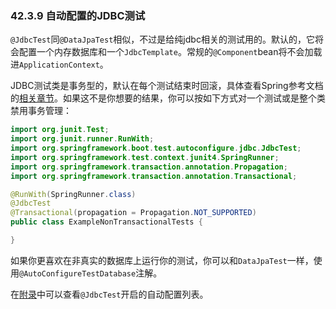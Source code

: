 ### 42.3.9 自动配置的JDBC测试

`@JdbcTest`同`@DataJpaTest`相似，不过是给纯jdbc相关的测试用的。默认的，它将会配置一个内存数据库和一个`JdbcTemplate`。常规的`@Component`bean将不会加载进`ApplicationContext`。

JDBC测试类是事务型的，默认在每个测试结束时回滚，具体查看Spring参考文档的[相关章节](https://docs.spring.io/spring/docs/5.0.0.RELEASE/spring-framework-reference/htmlsingle#testcontext-tx-enabling-transactions)。如果这不是你想要的结果，你可以按如下方式对一个测试或是整个类禁用事务管理：
```java
import org.junit.Test;
import org.junit.runner.RunWith;
import org.springframework.boot.test.autoconfigure.jdbc.JdbcTest;
import org.springframework.test.context.junit4.SpringRunner;
import org.springframework.transaction.annotation.Propagation;
import org.springframework.transaction.annotation.Transactional;

@RunWith(SpringRunner.class)
@JdbcTest
@Transactional(propagation = Propagation.NOT_SUPPORTED)
public class ExampleNonTransactionalTests {

}
```
如果你更喜欢在非真实的数据库上运行你的测试，你可以和`DataJpaTest`一样，使用`@AutoConfigureTestDatabase`注解。

在[附录](https://docs.spring.io/spring-boot/docs/2.0.0.M7/reference/htmlsingle/#test-auto-configuration)中可以查看`@JdbcTest`开启的自动配置列表。